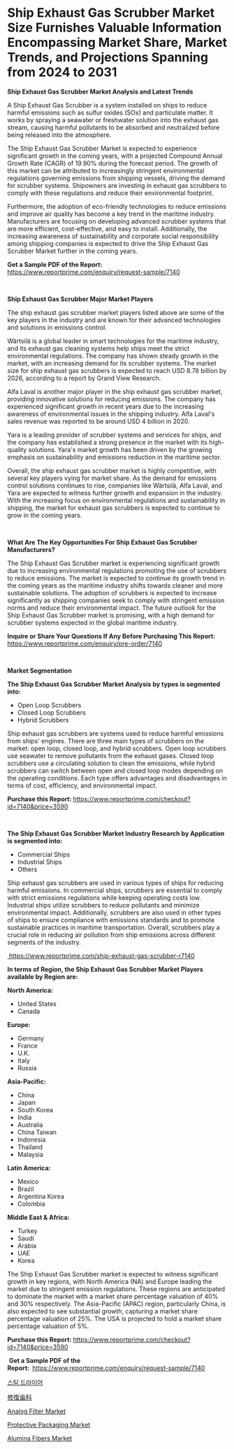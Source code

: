 <p><h1>Ship Exhaust Gas Scrubber Market Size Furnishes Valuable Information Encompassing Market Share, Market Trends, and Projections Spanning from 2024 to 2031</h1></p><p><strong>Ship Exhaust Gas Scrubber Market Analysis and Latest Trends</strong></p>
<p><p>A Ship Exhaust Gas Scrubber is a system installed on ships to reduce harmful emissions such as sulfur oxides (SOx) and particulate matter. It works by spraying a seawater or freshwater solution into the exhaust gas stream, causing harmful pollutants to be absorbed and neutralized before being released into the atmosphere.</p><p>The Ship Exhaust Gas Scrubber Market is expected to experience significant growth in the coming years, with a projected Compound Annual Growth Rate (CAGR) of 19.90% during the forecast period. The growth of this market can be attributed to increasingly stringent environmental regulations governing emissions from shipping vessels, driving the demand for scrubber systems. Shipowners are investing in exhaust gas scrubbers to comply with these regulations and reduce their environmental footprint.</p><p>Furthermore, the adoption of eco-friendly technologies to reduce emissions and improve air quality has become a key trend in the maritime industry. Manufacturers are focusing on developing advanced scrubber systems that are more efficient, cost-effective, and easy to install. Additionally, the increasing awareness of sustainability and corporate social responsibility among shipping companies is expected to drive the Ship Exhaust Gas Scrubber Market further in the coming years.</p></p>
<p><strong>Get a Sample PDF of the Report:&nbsp;</strong> <a href="https://www.reportprime.com/enquiry/request-sample/7140">https://www.reportprime.com/enquiry/request-sample/7140</a></p>
<p>&nbsp;</p>
<p><strong>Ship Exhaust Gas Scrubber Major Market Players</strong></p>
<p><p>The ship exhaust gas scrubber market players listed above are some of the key players in the industry and are known for their advanced technologies and solutions in emissions control. </p><p>Wärtsilä is a global leader in smart technologies for the maritime industry, and its exhaust gas cleaning systems help ships meet the strict environmental regulations. The company has shown steady growth in the market, with an increasing demand for its scrubber systems. The market size for ship exhaust gas scrubbers is expected to reach USD 8.78 billion by 2026, according to a report by Grand View Research.</p><p>Alfa Laval is another major player in the ship exhaust gas scrubber market, providing innovative solutions for reducing emissions. The company has experienced significant growth in recent years due to the increasing awareness of environmental issues in the shipping industry. Alfa Laval's sales revenue was reported to be around USD 4 billion in 2020.</p><p>Yara is a leading provider of scrubber systems and services for ships, and the company has established a strong presence in the market with its high-quality solutions. Yara's market growth has been driven by the growing emphasis on sustainability and emissions reduction in the maritime sector.</p><p>Overall, the ship exhaust gas scrubber market is highly competitive, with several key players vying for market share. As the demand for emissions control solutions continues to rise, companies like Wärtsilä, Alfa Laval, and Yara are expected to witness further growth and expansion in the industry. With the increasing focus on environmental regulations and sustainability in shipping, the market for exhaust gas scrubbers is expected to continue to grow in the coming years.</p></p>
<p>&nbsp;</p>
<p><strong>What Are The Key Opportunities For Ship Exhaust Gas Scrubber Manufacturers?</strong></p>
<p><p>The Ship Exhaust Gas Scrubber market is experiencing significant growth due to increasing environmental regulations promoting the use of scrubbers to reduce emissions. The market is expected to continue its growth trend in the coming years as the maritime industry shifts towards cleaner and more sustainable solutions. The adoption of scrubbers is expected to increase significantly as shipping companies seek to comply with stringent emission norms and reduce their environmental impact. The future outlook for the Ship Exhaust Gas Scrubber market is promising, with a high demand for scrubber systems expected in the global maritime industry.</p></p>
<p><strong>Inquire or Share Your Questions If Any Before Purchasing This Report:</strong> <a href="https://www.reportprime.com/enquiry/pre-order/7140">https://www.reportprime.com/enquiry/pre-order/7140</a></p>
<p>&nbsp;</p>
<p><strong>Market Segmentation</strong></p>
<p><strong>The Ship Exhaust Gas Scrubber Market Analysis by types is segmented into:</strong></p>
<p><ul><li>Open Loop Scrubbers</li><li>Closed Loop Scrubbers</li><li>Hybrid Scrubbers</li></ul></p>
<p><p>Ship exhaust gas scrubbers are systems used to reduce harmful emissions from ships' engines. There are three main types of scrubbers on the market: open loop, closed loop, and hybrid scrubbers. Open loop scrubbers use seawater to remove pollutants from the exhaust gases. Closed loop scrubbers use a circulating solution to clean the emissions, while hybrid scrubbers can switch between open and closed loop modes depending on the operating conditions. Each type offers advantages and disadvantages in terms of cost, efficiency, and environmental impact.</p></p>
<p><strong>Purchase this Report:&nbsp;</strong><a href="https://www.reportprime.com/checkout?id=7140&price=3590">https://www.reportprime.com/checkout?id=7140&price=3590</a></p>
<p>&nbsp;</p>
<p><strong>The Ship Exhaust Gas Scrubber Market Industry Research by Application is segmented into:</strong></p>
<p><ul><li>Commercial Ships</li><li>Industrial Ships</li><li>Others</li></ul></p>
<p><p>Ship exhaust gas scrubbers are used in various types of ships for reducing harmful emissions. In commercial ships, scrubbers are essential to comply with strict emissions regulations while keeping operating costs low. Industrial ships utilize scrubbers to reduce pollutants and minimize environmental impact. Additionally, scrubbers are also used in other types of ships to ensure compliance with emissions standards and to promote sustainable practices in maritime transportation. Overall, scrubbers play a crucial role in reducing air pollution from ship emissions across different segments of the industry.</p></p>
<p><a href="https://www.reportprime.com/ship-exhaust-gas-scrubber-r7140">&nbsp;https://www.reportprime.com/ship-exhaust-gas-scrubber-r7140</a></p>
<p><strong>In terms of Region, the Ship Exhaust Gas Scrubber Market Players available by Region are:</strong></p>
<p>
    <p> <strong> North America: </strong>
        <ul>
            <li>United States</li>
            <li>Canada</li>
        </ul>
        </p> 
    <p> <strong> Europe: </strong>
        <ul>
            <li>Germany</li>
            <li>France</li>
            <li>U.K.</li>
            <li>Italy</li>
            <li>Russia</li>
        </ul>
        </p> 
    <p> <strong> Asia-Pacific: </strong>
        <ul>
            <li>China</li>
            <li>Japan</li>
            <li>South Korea</li>
            <li>India</li>
            <li>Australia</li>
            <li>China Taiwan</li>
            <li>Indonesia</li>
            <li>Thailand</li>
            <li>Malaysia</li>
        </ul>
        </p> 
    <p> <strong> Latin America: </strong>
        <ul>
            <li>Mexico</li>
            <li>Brazil</li>
            <li>Argentina Korea</li>
            <li>Colombia</li>
        </ul>
        </p> 
    <p> <strong> Middle East & Africa: </strong>
        <ul>
            <li>Turkey</li>
            <li>Saudi</li>
            <li>Arabia</li>
            <li>UAE</li>
            <li>Korea</li>
        </ul>
    </p>
    </p>
<p><p>The Ship Exhaust Gas Scrubber market is expected to witness significant growth in key regions, with North America (NA) and Europe leading the market due to stringent emission regulations. These regions are anticipated to dominate the market with a market share percentage valuation of 40% and 30% respectively. The Asia-Pacific (APAC) region, particularly China, is also expected to see substantial growth, capturing a market share percentage valuation of 25%. The USA is projected to hold a market share percentage valuation of 5%.</p></p>
<p><strong>Purchase this Report: </strong><a href="https://www.reportprime.com/checkout?id=7140&price=3590">https://www.reportprime.com/checkout?id=7140&price=3590</a></p>
<p>&nbsp;<strong>Get a Sample PDF of the Report:&nbsp;&nbsp;</strong><a href="https://www.reportprime.com/enquiry/request-sample/7140">https://www.reportprime.com/enquiry/request-sample/7140</a></p>
<p><strong></strong></p>
<p><p><a href="https://github.com/vsckjg50460/Market-Research-Report-List-1/blob/main/500916519534.md">스팀 드라이어</a></p><p><a href="https://github.com/lrlmopnhwd79300/Market-Research-Report-List-1/blob/main/175799221000.md">修復歯科</a></p><p><a href="https://view.publitas.com/reportprime-1/analog-filter-market-size-reflecting-a-forecast-till-2031-market-by-type-by-application-and-by-geography/">Analog Filter Market</a></p><p><a href="https://issuu.com/reportprime-2/docs/protective-packaging-market-size-2030.pptx">Protective Packaging Market</a></p><p><a href="https://issuu.com/reportprime-2/docs/alumina-fibers-market-size-2030.pptx">Alumina Fibers Market</a></p></p>